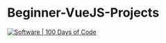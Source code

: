 # Beginner-VueJS-Projects

[![Software | 100 Days of Code](https://www.software.com/badges/100-days-of-code)](https://www.software.com/100-days-of-code)
